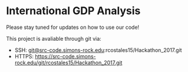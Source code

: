 # International GDP Analysis

Please stay tuned for updates on how to use our code!


This project is avaliable through git via:
- SSH: git@src-code.simons-rock.edu:rcostales15/Hackathon_2017.git
- HTTPS: https://src-code.simons-rock.edu/git/rcostales15/Hackathon_2017.git
